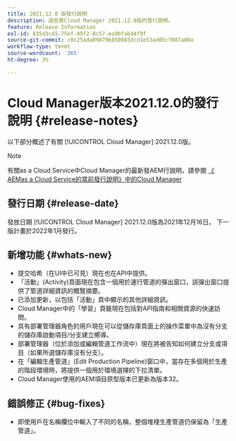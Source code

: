 ```yaml
---
title: 2021.12.0 版發行說明
description: 這些是Cloud Manager 2021.12.0版的發行說明。
feature: Release Information
exl-id: 835d3cd5-75ef-45f2-8c57-ea9bfabd4f9f
source-git-commit: c0c25ada09879b850883dcd1e53ad05c7087a80a
workflow-type: tm+mt
source-wordcount: '265'
ht-degree: 3%

---
```


# Cloud Manager版本2021.12.0的發行說明 {#release-notes}

以下部分概述了有關 [!UICONTROL Cloud Manager] 2021.12.0版。

>[!NOTE]
>
>有關as a Cloud Service中Cloud Manager的最新發AEM行說明，請參閱 [《 AEMas a Cloud Service的當前發行說明》中的Cloud Manager](https://experienceleague.adobe.com/docs/experience-manager-cloud-service/content/implementing/using-cloud-manager/release-notes-cloud-manager/release-notes-cm-current.html)

## 發行日期 {#release-date}

發放日期 [!UICONTROL Cloud Manager] 2021.12.0版為2021年12月16日。 下一版計畫於2022年1月發行。

## 新增功能 {#whats-new}

* 提交哈希（在UI中已可見）現在也在API中提供。
* 「活動」(Activity)頁面現在包含一個用於運行管道的彈出窗口，該彈出窗口提供了管道詳細資訊的概覽摘要。
* 已添加更新，以包括「活動」頁中顯示的其他詳細資訊。
* Cloud Manager中的「學習」頁籤現在包括對API指南和相關資源的快速訪問。
* 具有部署管理器角色的用戶現在可以從儲存庫頁面上的操作菜單中為沒有分支的儲存庫啟動項目/分支建立嚮導。
* 部署管理器（位於添加或編輯管道工作流中）現在將被告知如何建立分支或項目（如果所選儲存庫沒有分支）。
* 在「編輯生產管道」(Edit Production Pipeline)窗口中，當存在多個用於生產的階段環境時，將提供一個用於環境選擇的下拉清單。
* Cloud Manager使用的AEM項目原型版本已更新為版本32。

## 錯誤修正 {#bug-fixes}

* 即使用戶在名稱欄位中輸入了不同的名稱，整個堆棧生產管道仍保留為「生產管道」。
